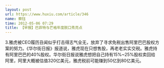 ```yaml
---
layout: post
url: https://www.huxiu.com/article/346
name: 蔡钰
time: 2012-05-06 07:29
title: 【早报】巴菲特与芒格年度脱口秀亮点
---
```

3.雅虎被CEO履历丑闻似乎打击得志气全无，放弃了寻求免税出售阿里巴巴股权方案的努力。《华尔街日报》报道说，雅虎现在只想售股，再老老实实交税。雅虎持有阿里巴巴的40%股权。华尔街日报说雅虎想把自己持有15%~25%股权卖回给阿里，阿里大概被估值320亿美元，雅虎税前可能赚到50亿到80亿美元。

